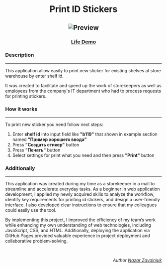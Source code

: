 <h1 align="center">Print ID Stickers</h1>

<h2 align="center">
<img alt="Preview" src="https://github.com/user-attachments/assets/1d9169e7-d650-41a7-adc7-d468c27fe128"/>
</h2>

<h3 align="center">
<a href="https://nazar-zavalniuk.github.io/Print-id-stickers/">Life Demo</a>
</h3>

<p><h3>Description</h3></p>
<hr/>

<p>This application allow easily to print new sticker for existing shelves at store warehouse by enter shelf id.</p>
<p>It was created to facilitate and speed up the work of storekeepers as well as employees from the company's IT department who had to process requests for printing stickers.</p>

<p><h3>How it works</h3></p>
<hr/>

<p>To print new sticker you need follow next steps:</p>

<ol>
<li>Enter <strong>shelf id</strong> into input field like <strong>"b119"</strong> that shown in example section named <strong>"Пример хорошего ввода"</strong></li>
<li>Press <strong>"Создать стикер"</strong> button</li>
<li>Press <strong>"Печать"</strong> button</li>
<li>Select settings for print what you need and then press <strong>"Print"</strong> button</li>
</ol>

<p><h3>Additionally</h3></p>
<hr/>

<p>This application was created during my time as a storekeeper in a mall to streamline and accelerate everyday tasks. As a beginner in web application development, I applied my newly acquired skills to analyze the workflow, identify key requirements for printing id stickers, and design a user-friendly interface. I also developed clear instructions to ensure that my colleagues could easily use the tool.</p>

<p>By implementing this project, I improved the efficiency of my team’s work while enhancing my own understanding of web technologies, including JavaScript, CSS, and HTML. Additionally, deploying the application via GitHub Pages provided valuable experience in project deployment and collaborative problem-solving.</p>
<br/>

<p align="right"><em>Author <a href="https://github.com/Nazar-Zavalniuk">Nazar Zavalniuk</a></em> </p>
